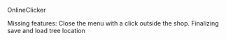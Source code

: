 OnlineClicker

Missing features:
Close the menu with a click outside the shop.
Finalizing save and load tree location
